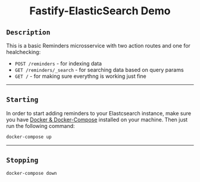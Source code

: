 <h1 align=center> Fastify-ElasticSearch Demo</h1>

## `Description`

This is a basic Reminders microsservice with two action routes and one for healchecking: 
- `POST /reminders` - for indexing data
- `GET /reminders/_search` - for searching data based on query params
- `GET /` - for making sure everythng is working just fine

---

## `Starting`
In order to start adding reminders to your Elastcsearch instance, make sure you have [Docker & Docker-Compose]() installed on your machine.
Then just run the following command:
```bash
docker-compose up
``` 

---

## `Stopping`

```bash
docker-compose down
```